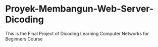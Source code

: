 # Proyek-Membangun-Web-Server-Dicoding
This is the Final Project of Dicoding Learning Computer Networks for Beginners Course
